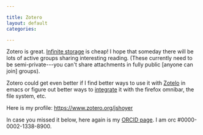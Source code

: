 ```yaml
---

title: Zotero
layout: default
categories: 

---
```


Zotero is great.
[Infinite storage] is cheap!
I hope that someday there will be lots of active groups sharing
interesting reading.
(These currently need to be semi-private---you can't share attachments
in fully public [anyone can join] groups).

Zotero could get even better if I find better ways to use it with
[Zotelo] in emacs or figure out better ways to [integrate] it with the
firefox omnibar, the file system, etc.

Here is my profile:
https://www.zotero.org/jshoyer

In case you missed it below, here again is my [ORCID page].
I am orc #0000-0002-1338-8900.

[ORCID page]:http://orcid.org/0000-0002-1338-8900
[Infinite storage]:https://www.zotero.org/support/storage
[Zotelo]:https://github.com/vitoshka/zotelo
[integrate]:https://forums.zotero.org/discussion/34183/search-library-directly-from-firefox-location-bar/#Item_1
